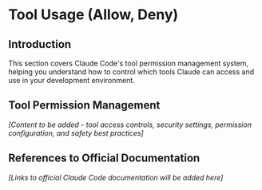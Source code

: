 # Tool Usage (Allow, Deny)

## Introduction
This section covers Claude Code's tool permission management system, helping you understand how to control which tools Claude can access and use in your development environment.

## Tool Permission Management
*[Content to be added - tool access controls, security settings, permission configuration, and safety best practices]*

## References to Official Documentation
*[Links to official Claude Code documentation will be added here]*